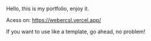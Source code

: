 Hello, this is my portfolio, enjoy it.

Acess on: https://webercsl.vercel.app/

If you want to use like a template, go ahead, no problem!
